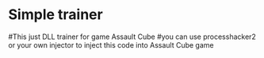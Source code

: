 # Simple trainer

#This just DLL trainer for game Assault Cube
#you can use processhacker2 or your own injector to inject this code into Assault Cube game
